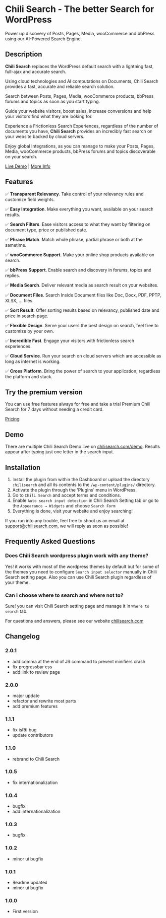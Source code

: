 # Chili Search - The better Search for WordPress

Power up discovery of Posts, Pages, Media, wooCommerce and bbPress using our AI-Powered Search Engine.

## Description

**Chili Search** replaces the WordPress default search with a lightning fast, full-ajax and accurate search.

Using cloud technologies and AI computations on Documents, Chili Search provides a fast, accurate and reliable search solution.

Search between Posts, Pages, Media, wooCommerce products, bbPress forums and topics as soon as you start typing.

Guide your website visitors, boost sales, increase conversions and help your visitors find what they are looking for.

Experience a Frictionless Search Experiences, regardless of the number of documents you have, **Chili Search** provides an incredibly fast search on your website backed by cloud servers.

Enjoy global Integrations, as you can manage to make your Posts, Pages, Media, wooCommerce products, bbPress forums and topics discoverable on your search.

[Live Demo](https://chilisearch.com/demo/?utm_source=wp_readme&utm_medium=referral) | [More Info](https://chilisearch.com?utm_source=wp_readme&utm_medium=referral)

## Features

&#9989; **Transparent Relevancy**. Take control of your relevancy rules and customize field weights.

&#9989; **Easy Integration**. Make everything you want, available on your search results.

&#9989; **Search Filters**. Ease visitors access to what they want by filtering on document type, price or published date.

&#9989; **Phrase Match**. Match whole phrase, partial phrase or both at the sametime.

&#9989; **wooCommerce Support**. Make your online shop products available on search.

&#9989; **bbPress Support**. Enable search and discovery in forums, topics and replies.

&#9989; **Media Search**. Deliver relevant media as search result on your websites.

&#9989; **Document Files**. Search Inside Document files like Doc, Docx, PDF, PPTP, XLSX, ... files.

&#9989; **Sort Result**. Offer sorting results based on relevancy, published date and price in search page.

&#9989; **Flexible Design**. Serve your users the best design on search, feel free to customize by your own.

&#9989; **Incredible Fast**. Engage your visitors with frictionless search experiences.

&#9989; **Cloud Service**. Run your search on cloud servers which are accessible as long as internet is working.

&#9989; **Cross Platform**. Bring the power of search to your application, regardless the platform and stack.

## Try the premium version

You can use free features always for free and take a trial Premium Chili Search for 7 days without needing a credit card.

[Pricing](https://chilisearch.com/pricing/?utm_source=wp_readme&utm_medium=referral)

## Demo

There are multiple Chili Search Demo live on [chilisearch.com/demo](https://chilisearch.com/demo/). Results appear after typing just one letter in the search input.

## Installation

1. Install the plugin from within the Dashboard or upload the directory `chilisearch` and all its contents to the `/wp-content/plugins/` directory.
2. Activate the plugin through the 'Plugins' menu in WordPress.
3. Go to `Chili Search` and accept terms and conditions.
4. Enable `Auto search input detection` in Chili Search Setting tab or go to the `Appearance → Widgets` and choose `Search Form`
5. Everything is done, visit your website and enjoy searching!

If you run into any trouble, feel free to shoot us an email at [support@chilisearch.com](mailto:support@chilisearch.com), we will reply as soon as possible!

## Frequently Asked Questions

### Does Chili Search wordpress plugin work with any theme?

Yes! it works with most of the wordpress themes by default but for some of the themes you need to configure `Search input selector` manually in Chili Search setting page. Also you can use Chili Search plugin regardless of your theme.

### Can I choose where to search and where not to?

Sure! you can visit Chili Search setting page and manage it in `Where to search` tab.


For questions and answers, please see our website [chilisearch.com](https://chilisearch.com?utm_source=wp_readme&utm_medium=referral)

## Changelog

### 2.0.1
* add comma at the end of JS command to prevent minifiers crash
* fix progressbar css
* add link to review page

### 2.0.0
* major update
* refactor and rewrite most parts
* add premium features

### 1.1.1
* fix isRtl bug
* update contributors

### 1.1.0
* rebrand to Chili Search

### 1.0.5
* fix internationalization

### 1.0.4
* bugfix
* add internationalization

### 1.0.3
* bugfix

### 1.0.2
* minor ui bugfix

### 1.0.1
* Readme updated
* minor ui bugfix

### 1.0.0
* First version
